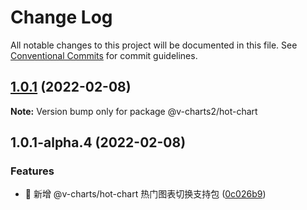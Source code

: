 # Change Log

All notable changes to this project will be documented in this file.
See [Conventional Commits](https://conventionalcommits.org) for commit guidelines.

## [1.0.1](https://github.com/denaro-org/v-charts2/compare/v1.0.1-alpha.5...v1.0.1) (2022-02-08)

**Note:** Version bump only for package @v-charts2/hot-chart





## 1.0.1-alpha.4 (2022-02-08)


### Features

* 🎸 新增 @v-charts/hot-chart 热门图表切换支持包 ([0c026b9](https://github.com/denaro-org/v-charts2/commit/0c026b915aa9c5530c26a16b0d2c6b413e5aa55a))
